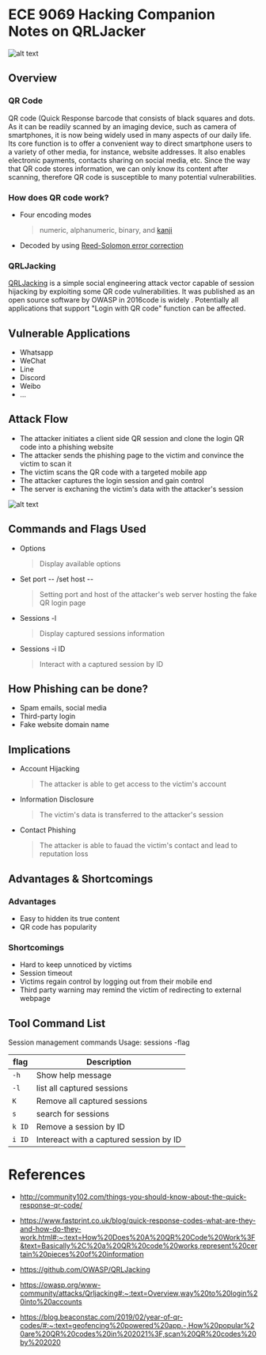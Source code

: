 ﻿# ECE 9069 Hacking Companion Notes on QRLJacker

![alt text][tool]

[tool]:  https://github.com/OWASP/QRLJacking/blob/master/QRLJacker/Screenshots/Screenshot1.png


## Overview

### QR Code

QR code (Quick Response barcode that consists of black squares and dots. As it can be readily scanned by an imaging device, such as camera of smartphones, it is now being widely used in many aspects of our daily life. Its core function is to offer a convenient way to direct smartphone users to a variety of other media, for instance, website addresses.  It also enables electronic payments, contacts sharing on social media, etc. Since the way that QR code stores information, we can only know its content after scanning, therefore QR code is susceptible to many potential vulnerabilities.

### How does QR code work?

* Four encoding modes
	> numeric, alphanumeric, binary, and [kanji](https://en.wikipedia.org/wiki/Kanji)
* Decoded by using [Reed-Solomon error correction](https://en.wikipedia.org/wiki/Reed%E2%80%93Solomon_error_correction)


### QRLJacking

 [QRLJacking](https://github.com/OWASP/QRLJacking) is a simple social engineering attack vector capable of session hijacking by exploiting some QR code vulnerabilities. It was published as an open source software by OWASP in 2016code is widely . Potentially all applications that support "Login with QR code" function can be affected. 


## Vulnerable Applications

* Whatsapp
* WeChat
* Line
* Discord
* Weibo
* ...

## Attack Flow

* The attacker initiates a client side QR session and clone the login QR code into a phishing website
* The attacker sends the phishing page to the victim and convince the victim to scan it
* The victim scans the QR code with a targeted mobile app
* The attacker captures the login session and gain control
* The server is exchaning the victim's data with the attacker's session

![alt text][attack flow]

[attack flow]:  https://github.com/OWASP/QRLJacking/blob/master/blob/images/AttackFlow.JPG


## Commands and Flags Used

- Options
	> Display available options
- Set port -- /set host --
	> Setting port and host of the attacker's web server hosting the fake QR login page
- Sessions -l
    > Display captured sessions information
- Sessions -i ID
    > Interact with a captured session by ID


## How Phishing can be done?

* Spam emails, social media
* Third-party login
* Fake website domain name

 
## Implications

- Account Hijacking
  > The attacker is able to get access to the victim's account
- Information Disclosure
  >The victim's data is transferred to the attacker's session
- Contact Phishing
  > The attacker is able to fauad the victim's contact and lead to reputation loss

##  Advantages & Shortcomings

### Advantages

* Easy to hidden its true content
* QR code has popularity

### Shortcomings

* Hard to keep unnoticed by victims
* Session timeout
* Victims regain control by logging out from their mobile end
* Third party warning may remind the victim of redirecting to external webpage


## Tool Command List

Session management commands
Usage: sessions -flag

|                flag  |Description            
|-------------------------------|-----------------------------|
|`-h`            |Show help message            |
|`-l`            |list all captured sessions         |
|`K`             |Remove all captured sessions|
|`s`             |search for sessions|
|`k ID`          |Remove a session by ID|
|`i ID`          |Intereact with a captured session by ID|


# References

* http://community102.com/things-you-should-know-about-the-quick-response-qr-code/

* https://www.fastprint.co.uk/blog/quick-response-codes-what-are-they-and-how-do-they-work.html#:~:text=How%20Does%20A%20QR%20Code%20Work%3F&text=Basically%2C%20a%20QR%20code%20works,represent%20certain%20pieces%20of%20information

* https://github.com/OWASP/QRLJacking

* https://owasp.org/www-community/attacks/Qrljacking#:~:text=Overview,way%20to%20login%20into%20accounts

* https://blog.beaconstac.com/2019/02/year-of-qr-codes/#:~:text=geofencing%20powered%20app.-,How%20popular%20are%20QR%20codes%20in%202021%3F,scan%20QR%20codes%20by%202020
